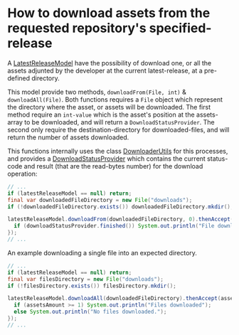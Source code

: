 # How to download assets from the requested repository's specified-release
A [LatestReleaseModel](https://github.com/aivruu/repo-viewer/blob/recode/api/src/main/java/io/github/aivruu/repoviewer/api/release/LatestReleaseModel.java) have the possibility of download one, or all the assets adjunted by the developer at the current latest-release, at a pre-defined directory.

This model provide two methods, `downloadFrom(File, int)` & `downloadAll(File)`. Both functions requires a `File` object which represent the directory
where the asset, or assets will be downloaded. The first method require an `int-value` which is the asset's position at the assets-array to be downloaded, and will return a `DownloadStatusProvider`. The second only require the destination-directory for downloaded-files, and will return the number of assets downloaded.

This functions internally uses the class [DownloaderUtils](https://github.com/aivruu/repo-viewer/blob/main/api/src/main/java/io/github/aivruu/repoviewer/api/download/DownloaderUtils.java) for this processes, and provides a [DownloadStatusProvider](https://github.com/aivruu/repo-viewer/blob/main/api/src/main/java/io/github/aivruu/repoviewer/api/download/status/DownloadStatusProvider.java) which contains the current status-code and result (that are the read-bytes number) for the download operation:

```java
// ...
if (latestReleaseModel == null) return;
final var downloadedFileDirectory = new File("downloads");
if (!downloadedFileDirectory.exists()) downloadedFileDirectory.mkdir();

latestReleaseModel.downloadFrom(downloadedFileDirectory, 0).thenAccept(downloadStatusProvider -> {
  if (downloadStatusProvider.finished()) System.out.println("File downloaded"); 
});
// ...
```
An example downloading a single file into an expected directory.
```java
// ...
if (latestReleaseModel == null) return;
final var filesDirectory = new File("downloads");
if (!filesDirectory.exists()) filesDirectory.mkdir();

latestReleaseModel.downloadAll(downloadedFileDirectory).thenAccept(assetsAmount -> {
  if (assetsAmount >= 1) System.out.println("Files downloaded");
  else System.out.println("No files downloaded.");
});
// ...
```
